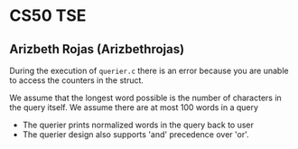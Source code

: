 # CS50 TSE
## Arizbeth Rojas (Arizbethrojas)


During the execution of `querier.c` there is an error because you are unable to access the counters in the struct.

We assume that the longest word possible is the number of characters in the query itself. 
We assume there are at most 100 words in a query 

* The querier prints normalized words in the query back to user
* The querier design also supports 'and' precedence over 'or'.